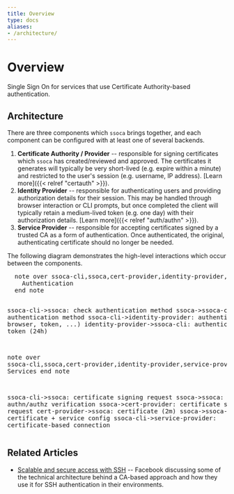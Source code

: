 ```yaml
---
title: Overview
type: docs
aliases:
- /architecture/
---
```


# Overview

Single Sign On for services that use Certificate Authority-based authentication.


## Architecture

There are three components which `ssoca` brings together, and each component can be configured with at least one of several backends.

1. **Certificate Authority / Provider** -- responsible for signing certificates which `ssoca` has created/reviewed and approved. The certificates it generates will typically be very short-lived (e.g. expire within a minute) and restricted to the user's session (e.g. username, IP address). [Learn more]({{< relref "certauth" >}}).
1. **Identity Provider** -- responsible for authenticating users and providing authorization details for their session. This may be handled through browser interaction or CLI prompts, but once completed the client will typically retain a medium-lived token (e.g. one day) with their authorization details. [Learn more]({{< relref "auth/authn" >}}).
1. **Service Provider** -- responsible for accepting certificates signed by a trusted CA as a form of authentication. Once authenticated, the original, authenticating certificate should no longer be needed.

The following diagram demonstrates the high-level interactions which occur between the components.

<div class="wsd" wsd_style="roundgreen"><pre>
  note over ssoca-cli,ssoca,cert-provider,identity-provider,service-provider
    Authentication
  end note

  ssoca-cli->ssoca: check authentication method
  ssoca->ssoca-cli: authentication method
  ssoca-cli->identity-provider: authenticate (via browser, token, ...)
  identity-provider->ssoca-cli: authentication token (24h)

  note over ssoca-cli,ssoca,cert-provider,identity-provider,service-provider
    Services
  end note

  ssoca-cli->ssoca: certificate signing request
  ssoca->ssoca: authn/authz verification
  ssoca->cert-provider: certificate signing request
  cert-provider->ssoca: certificate (2m)
  ssoca->ssoca-cli: certificate + service config
  ssoca-cli->service-provider: certificate-based connection
</pre></div>

<script type="text/javascript" src="https://www.websequencediagrams.com/service.js"></script>


## Related Articles

 * [Scalable and secure access with SSH](https://code.fb.com/security/scalable-and-secure-access-with-ssh/) -- Facebook discussing some of the technical architecture behind a CA-based approach and how they use it for SSH authentication in their environments.
